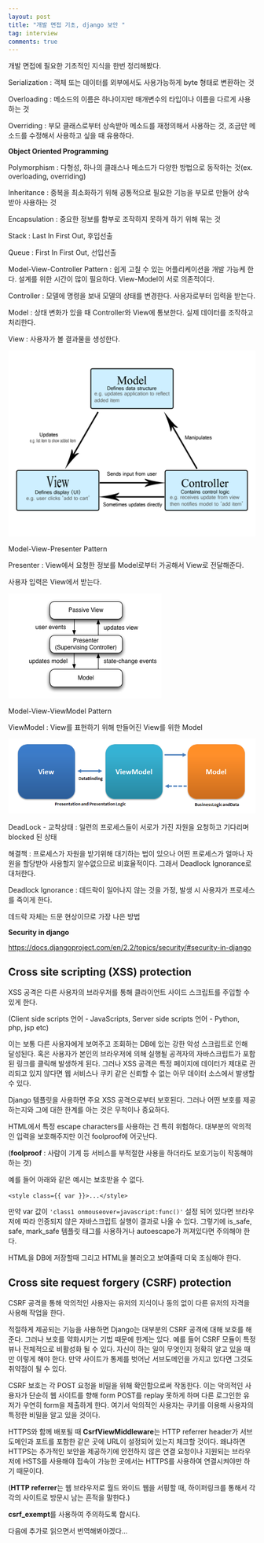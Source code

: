 ```yaml
---
layout: post
title: "개발 면접 기초, django 보안 "
tag: interview
comments: true
---
```


개발 면접에 필요한 기초적인 지식을 한번 정리해봤다.



Serialization : 객체 또는 데이터를 외부에서도 사용가능하게 byte 형태로 변환하는 것

Overloading : 메소드의 이름은 하나이지만 매개변수의 타입이나 이름을 다르게 사용하는 것

Overriding : 부모 클래스로부터 상속받아 메소드를 재정의해서 사용하는 것, 조금만 메소드를 수정해서 사용하고 싶을 때 유용하다.



**Object Oriented Programming**

Polymorphism : 다형성, 하나의 클래스나 메소드가 다양한 방법으로 동작하는 것(ex. overloading, overriding)

Inheritance : 중복을 최소화하기 위해 공통적으로 필요한 기능을 부모로 만들어 상속받아 사용하는 것

Encapsulation : 중요한 정보를 함부로 조작하지 못하게 하기 위해 묶는 것



Stack : Last In First Out, 후입선출

Queue : First In First Out, 선입선출



Model-View-Controller Pattern : 쉽게 고칠 수 있는 어플리케이션을 개발 가능케 한다. 설계를 위한 시간이 많이 필요하다. View-Model이 서로 의존적이다.

Controller : 모델에 명령을 보내 모델의 상태를 변경한다. 사용자로부터 입력을 받는다.

Model : 상태 변화가 있을 때 Controller와 View에 통보한다. 실제 데이터를 조작하고 처리한다.

View : 사용자가 볼 결과물을 생성한다.

<img src="/images/mvc.png">

Model-View-Presenter Pattern

Presenter : View에서 요청한 정보를 Model로부터 가공해서 View로 전달해준다.

사용자 입력은 View에서 받는다.

<img src="/images/mvp.png">

Model-View-ViewModel Pattern

ViewModel : View를 표현하기 위해 만들어진 View를 위한 Model

<img src="/images/mvvm.png">



DeadLock - 교착상태 : 일련의 프로세스들이 서로가 가진 자원을 요청하고 기다리며 blocked 된 상태

해결책 : 프로세스가 자원을 받기위해 대기하는 법이 있으나 어떤 프로세스가 얼마나 자원을 할당받아 사용할지 알수없으므로 비효율적이다. 그래서 Deadlock Ignorance로 대처한다.

Deadlock Ignorance : 데드락이 일어나지 않는 것을 가정, 발생 시 사용자가 프로세스를 죽이게 한다.

데드락 자체는 드문 현상이므로 가장 나은 방법



**Security in django**

<https://docs.djangoproject.com/en/2.2/topics/security/#security-in-django>

## Cross site scripting (XSS) protection

XSS 공격은 다른 사용자의 브라우저를 통해 클라이언트 사이드 스크립트를 주입할 수 있게 한다.

(Client side scripts 언어 - JavaScripts, Server side scripts 언어 - Python, php, jsp etc)

이는 보통 다른 사용자에게 보여주고 조회하는 DB에 있는 강한 악성 스크립트로 인해 달성된다. 혹은 사용자가 본인의 브라우저에 의해 실행될 공격자의 자바스크립트가 포함된 링크를 클릭해 발생하게 된다. 그러나 XSS 공격은 특정 페이지에 데이터가 제대로 관리되고 있지 않다면 웹 서비스나 쿠키 같은 신뢰할 수 없는 아무 데이터 소스에서 발생할 수 있다.

Django 템플릿을 사용하면 주요 XSS 공격으로부터 보호된다. 그러나 어떤 보호를 제공하는지와 그에 대한 한계를 아는 것은 무척이나 중요하다. 

HTML에서 특정 escape characters를 사용하는 건 특히 위험하다. 대부분의 악의적인 입력을 보호해주지만 이건 foolproof에 어긋난다.

(**foolproof** : 사람이 기계 등 서비스를 부적절한 사용을 하더라도 보호기능이 작동해야 하는 것)

예를 들어 아래와 같은 예시는 보호받을 수 없다.

`<style class={{ var }}>...</style>`

만약 var 값이 `'class1 onmouseover=javascript:func()'` 설정 되어 있다면 브라우저에 따라 인증되지 않은 자바스크립트 실행이 결과로 나올 수 있다. 그렇기에 is_safe, safe, mark_safe 템플릿 태그를 사용하거나 autoescape가 꺼져있다면 주의해야 한다.

HTML을 DB에 저장할때 그리고 HTML을 불러오고 보여줄때 더욱 조심해야 한다. 



## Cross site request forgery (CSRF) protection

CSRF 공격을 통해 악의적인 사용자는 유저의 지식이나 동의 없이 다른 유저의 자격을 사용해 작업을 한다.

적절하게 제공되는 기능을 사용하면 Django는 대부분의 CSRF 공격에 대해 보호를 해준다. 그러나 보호를 약화시키는 기법 때문에 한계는 있다. 예를 들어 CSRF 모듈이 특정 뷰나 전체적으로 비활성화 될 수 있다. 자신이 하는 일이 무엇인지 정확히 알고 있을 때만 이렇게 해야 한다. 만약 사이트가 통제를 벗어난 서브도메인을 가지고 있다면 그것도 취약점이 될 수 있다.

CSRF 보호는 각 POST 요청을 비밀을 위해 확인함으로써 작동한다. 이는 악의적인 사용자가 단순히 웹 사이트를 향해 form POST를 replay 못하게 하며 다른 로그인한 유저가 우연히 form을 제출하게 한다. 여기서 악의적인 사용자는 쿠키를 이용해 사용자의 특정한 비밀을 알고 있을 것이다.

HTTPS와 함께 배포될 때 **CsrfViewMiddleware**는 HTTP referrer header가 서브도메인과 포트를 포함한 같은 곳에 URL이 설정되어 있는지 체크할 것이다. 왜냐하면 HTTPS는 추가적인 보안을 제공하기에 안전하지 않은 연결 요청이나 지원되는 브라우저에 HSTS를 사용해야 접속이 가능한 곳에서는 HTTPS를 사용하여 연결시켜야만 하기 때문이다.

(**HTTP referrer**는 웹 브라우저로 월드 와이드 웹을 서핑할 때, 하이퍼링크를 통해서 각각의 사이트로 방문시 남는 흔적을 말한다.)

**csrf_exempt**를 사용하여 주의하도록 합시다.



다음에 추가로 읽으면서 번역해봐야겠다...
